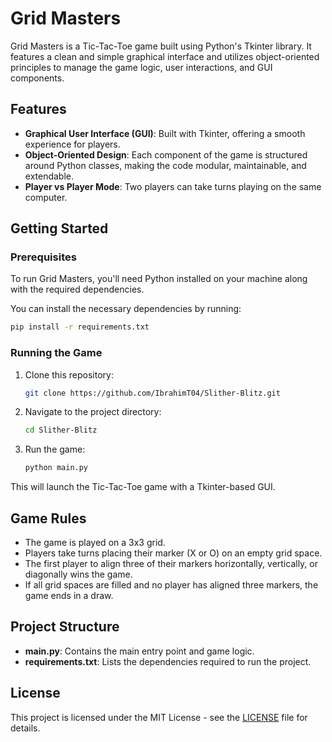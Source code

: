 # Grid Masters

Grid Masters is a Tic-Tac-Toe game built using Python's Tkinter library. It features a clean and simple graphical interface and utilizes object-oriented principles to manage the game logic, user interactions, and GUI components.

## Features

- **Graphical User Interface (GUI)**: Built with Tkinter, offering a smooth experience for players.
- **Object-Oriented Design**: Each component of the game is structured around Python classes, making the code modular, maintainable, and extendable.
- **Player vs Player Mode**: Two players can take turns playing on the same computer.

## Getting Started

### Prerequisites

To run Grid Masters, you'll need Python installed on your machine along with the required dependencies.

You can install the necessary dependencies by running:

```bash
pip install -r requirements.txt
```

### Running the Game

1. Clone this repository:
   ```bash
   git clone https://github.com/IbrahimT04/Slither-Blitz.git
   ```
2. Navigate to the project directory:
   ```bash
   cd Slither-Blitz
   ```
3. Run the game:
   ```bash
   python main.py
   ```

This will launch the Tic-Tac-Toe game with a Tkinter-based GUI.

## Game Rules

- The game is played on a 3x3 grid.
- Players take turns placing their marker (X or O) on an empty grid space.
- The first player to align three of their markers horizontally, vertically, or diagonally wins the game.
- If all grid spaces are filled and no player has aligned three markers, the game ends in a draw.

## Project Structure

- **main.py**: Contains the main entry point and game logic.
- **requirements.txt**: Lists the dependencies required to run the project.

## License

This project is licensed under the MIT License - see the [LICENSE](LICENSE) file for details.
